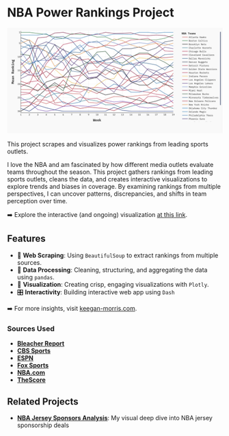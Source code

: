 # NBA Power Rankings Project

![image of graph][image]

[image]: Dash_Deploy/assets/screenshot_250225.jpg

This project scrapes and visualizes power rankings from leading sports outlets.

I love the NBA and am fascinated by how different media outlets evaluate teams throughout the season. This project gathers rankings from leading sports outlets, cleans the data, and creates interactive visualizations to explore trends and biases in coverage. By examining rankings from multiple perspectives, I can uncover patterns, discrepancies, and shifts in team perception over time.

➡️ Explore the interactive (and ongoing) visualization [at this link](https://keegangm.github.io/nba-power-rankings/Output/html/power_rankings_filters.html).

## Features
- 🔭 **Web Scraping**: Using `BeautifulSoup` to extract rankings from multiple sources.
- 🧹 **Data Processing**: Cleaning, structuring, and aggregating the data using `pandas`.
- 📍 **Visualization**: Creating crisp, engaging visualizations with `Plotly`.
- 🎛️ **Interactivity**: Building interactive web app using `Dash`

➡️ For more insights, visit [keegan-morris.com](https://keegan-morris.com/tag/power-rankings-project/).

### Sources Used
- [**Bleacher Report**](https://bleacherreport.com/nba)
- [**CBS Sports**](https://www.cbssports.com/nba/)
- [**ESPN**](https://www.espn.com/nba/)
- [**Fox Sports**](https://www.foxsports.com/nba)
- [**NBA.com**](https://www.nba.com/news/)
- [**TheScore**](https://www.thescore.com/nba/news)


## Related Projects

- **[NBA Jersey Sponsors Analysis](https://github.com/keegangm/nba_sponsors)**: My visual deep dive into NBA jersey sponsorship deals